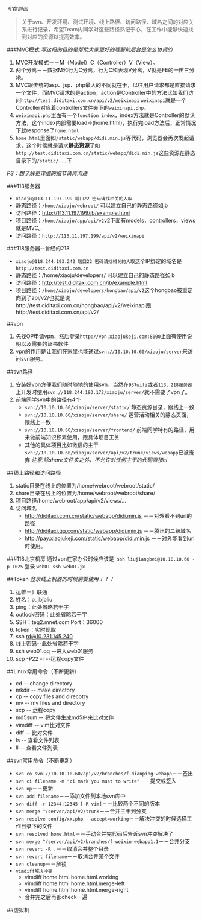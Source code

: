 *写在前面*
>关于svn、开发环境、测试环境、线上路径、访问路径、域名之间的对应关系进行记录，希望Team内同学对这些路径熟记于心，在工作中能够快速找到对应的资源以提高效率。

###MVC模式
*写这段的目的是帮助大家更好的理解前后台是怎么协调的*

1. MVC开发模式－－M（Model）C（Controller）V（View）。
2. 两个分离－－数据M和行为C分离，行为C和表现V分离，V就是FE的一亩三分地。
3. MVC跟传统的asp、jsp、php最大的不同就在于，以往用户请求都是直接请求一个文件，而MVC请求的是action，action是Controller中的方法比如我们访问`http://test.diditaxi.com.cn/api/v2/weixinapi` `weixinapi`就是一个Controller对应着controllers文件夹下的`weixinapi.php`。
4. `weixinapi.php`里面有一个`function index`，index方法就是Controller的默认方法，这个index内部需要load->(home.html)，执行完load方法后，正常情况下就response了`home.html`
5. `home.html`里面如`/static/webapp/didi.min.js`等代码，浏览器会再次发起请求，这个时候就是请求**静态资源**了如`http://test.diditaxi.com.cn/static/webapp/didi.min.js`这些资源在静态目录下的`/static/...`下

*PS：想了解更详细的细节请再沟通*

###113服务器
- `xiaoju@113.11.197.199 端口22 密码请找相关的人取`  
- 静态路径：`/home/xiaoju/webroot/` 可以建立自己的静态路径如jb    
- 访问路径：http://113.11.197.199/jb/example.html    
- 项目路径：`/home/xiaoju/app/api/v2`v2下面有models，controllers，views就是MVC。    
- 访问路径：`http://113.11.197.199/api/v2/weixinapi`


###118服务器--曾经的218

- `xiaoju@118.244.193.242 端口22 密码请找相关的人取`这个IP绑定的域名是`http://test.diditaxi.com.cn`    
- 静态路径：/home/xiaoju/developers/ 可以建立自己的静态路径如jb      
- 访问路径：http://test.diditaxi.com.cn/jb/example.html       
- 项目路径：`/home/xiaoju/developers/hongbao/api/v2`这个hongbao被重定向到了api/v2/也就是说http://test.diditaxi.com.cn/hongbao/api/v2/weixinapi跟http://test.diditaxi.com.cn/api/v2/

##vpn
1. 先找OP申请vpn，然后登录`http://vpn.xiaojukeji.com:8000`上面有使用说明以及需要的证书软件  
2. vpn的作用是让我们在家里也能通过`svn://10.10.10.60/xiaoju/server`来访问svn服务。

##svn路径
1. 安装好vpn方便我们随时随地的使用svn，当然在`937wifi`或者`113，218服务器`上开发时使用`svn://118.244.193.172/xiaoju/server/`就不需要了vpn了。
2. 前端同学svn中的路径有4个
    - `svn://10.10.10.60/xiaoju/server/static/` 静态资源目录，跟线上一致
    - `svn://10.10.10.60/xiaoju/server/share/` 运营活动相关的静态页面，跟线上一致
    - `svn://10.10.10.60/xiaoju/server/frontend/` 前端同学特有的路径，用来做前端知识积累使用，跟具体项目无关 
    - 其他的具体项目比如微信的主干`svn://10.10.10.60/xiaoju/server/api/v2/trunk/views/webapp`已被废弃
*注意:除share文件夹之外，不允许对任何主干的代码直接ci*

##线上路径和访问路径
1. static目录在线上的位置为/home/webroot/webroot/static/
2. share目录在线上的位置为/home/webroot/webroot/share/
3. 项目路径/home/webroot/app/api/v2/views/...
4. 访问域名
    - http://diditaxi.com.cn/static/webapp/didi.min.js －－对外看不到url的路径
    - http://diditaxi.qq.com/static/webapp/didi.min.js －－腾讯的二级域名
    - http://pay.xiaojukeji.com/static/webapp/didi.min.js －－对外能看到url时使用。


###118北京机房
通过vpn在家办公时候应该是` ssh liujiangbei@10.10.10.60 -p 1025` 登录 `web01 ssh web01.jx `

##Token
*登录线上机器的时候需要使用！！！*

1. 运帷＝》联通
2. 姓名：p_jbjbliu
3. ping：此处省略若干字
4. outlook密码：此处省略若干字
5. SSH：teg2.mnet.com Port：36000
6. token：实时现取
7. ssh rd@10.231.145.240
8. 线上密码--此处省略若干字
9. ssh web01.qq --进入web01服务
10. scp -P22 -r --运程copy文件

##Linux常用命令（不断更新）
- cd -- change directory
- mkdir -- make directory
- cp -- copy files and direcotry
- mv -- mv files and directory
- scp -- 远程copy
- md5sum -- 将文件生成md5串来比对文件
- vimdiff -- vim比对文件
- diff -- 比对文件
- ls -- 查看文件列表
- ll -- 查看文件列表

##svn常用命令（不断更新）
- `svn co svn://10.10.10.60/api/v2/branches/f-dianping-webapp`－－签出
- `svn ci filename -m "ci mark you must to write"`－－提交或签入
- `svn up`－－更新
- `svn add filename`－－添加文件到本地svn库中
- `svn diff -r 12344:12345 [-R vim]`－－比较两个不同的版本
- `svn merge ^/server/api/v2/trunk`－－合并主干到分支
- `svn resolve config/xx.php --accept=working`－－解决冲突的时候选择工作目录下的文件
- `svn resolved home.html`－－手动合并完代码后告诉svn冲突解决了
- `svn merge ^/server/api/v2/branches/f-weixin-webapp1.1`－－合并分支
- `svn revert -R .`－－取消合并整个目录
- `svn revert filename`－－取消合并某个文件
- `svn cleanup`－－解锁
- `vimdiff解决冲突`
    - vimdiff home.html home.html.working
    - vimdiff home.html home.html.merge-left
    - vimdiff home.html home.html.merge-right
    - 合并完之后再都check一遍
    
    
##虚拟机
